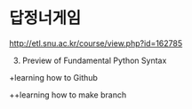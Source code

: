 # 답정너게임

http://etl.snu.ac.kr/course/view.php?id=162785

03. Preview of Fundamental Python Syntax

+learning how to Github

++learning how to make branch
